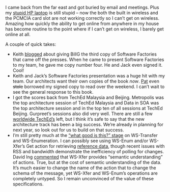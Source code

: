 I came back from the far east and got buried by email and meetings. Plus
my [stupid HP
laptop](http://devhawk.net/PermaLink.aspx?guid=1ac7e57e-8109-4dff-bffb-bde71a26382e)
is still stupid – now the both the built in wireless and the PCMCIA card
slot are not working correctly so I can’t get on wireless. Amazing how
quickly the ability to get online from anywhere in my house has become
routine to the point where if I can’t get on wireless, I barely get
online at all.

A couple of quick takes:

-   Keith
    [blogged](http://blogs.msdn.com/keith_short/archive/2004/09/22/233077.aspx)
    about giving BillG the third copy of Software Factories that came
    off the presses. When he came to present Software Factories to my
    team, he gave me copy number four. He and Jack even signed it. Cool!
-   Keith and Jack’s Software Factories presentation was a huge hit with
    my team. Our architects want their own copies of the book *now*.
    [Pat](http://blogs.msdn.com/pathelland) even ~~stole~~ borrowed my
    signed copy to read over the weekend. I can’t wait to see the
    general response to this book.
-   I got the scores back from TechEd Malaysia and Beijing. Metropolis
    was the top architecture session of TechEd Malaysia and Data in SOA
    was the top architecture session and in the top ten of all sessions
    at TechEd Beijing. Gurpreet’s sessions also did very well. There are
    still a few [worldwide
    TechEd’s](http://www.microsoft.com/seminar/teched2004/worldwide.mspx)
    left, but I think it’s safe to say that the new architecture track
    has been a big success. We’re already in planning for next year, so
    look out for us to build on that success.
-   I’m still pretty much at the [“what good is this?”
    stage](http://www.gotdotnet.com/team/dbox/default.aspx?key=2004-09-17T07:22:15Z)
    on WS-Transfer and WS-Enumeration. I can possibly see using WS-Enum
    and/or WS-Xfer’s Get action for retrieving [reference
    data](http://msdn.microsoft.com/architecture/default.aspx?pull=/library/en-us/dnbda/html/dataoutsideinside.asp#dataoutsideinside_topic5),
    though recent issues with RSS and bandwidth demonstrate the
    inefficiency of polling for changes. David Ing
    [commented](http://devhawk.net/CommentView.aspx?guid=fd83ac91-720c-4053-a5ff-a3af7c547992)
    that WS-Xfer provides “semantic understanding” of actions. True, but
    at the cost of semantic understanding of the data. It’s much easier
    to change the name of the action that to change the schema of the
    message, yet WS-Xfer and WS-Enum’s operations are completely
    untyped. So I remain unconvinced of the value of these
    specifications.

